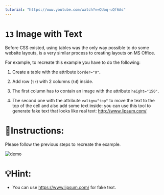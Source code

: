 ```yaml
---
tutorial: "https://www.youtube.com/watch?v=QUoq-uQf6As"
---
```


# `13` Image with Text

Before CSS existed, using tables was the only way possible to do some website layouts, is a very similar process to creating layouts on MS Office.

For example, to recreate this example you have to do the following:

1. Create a table with the attribute `border="0"`.

2. Add row (`tr`) with 2 columns (`td`) inside.

3. The first column has to contain an image with the attribute `height="150"`. 

4. The second one with the attribute `valign="top"` to move the text to the top of the cell and also add some text inside: you can use this tool to generate fake text that looks like real text: http://www.lipsum.com/
  
# 📝Instructions: 

Please follow the previous steps to recreate the example.
  
![demo](https://github.com/4GeeksAcademy/html-tutorial-exercises-course/blob/master/.learn/assets/opTIFpg.png?raw=true)

# 💡Hint:

+ You can use https://www.lipsum.com/ for fake text.


